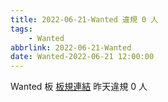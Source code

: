 ```yaml
---
title: 2022-06-21-Wanted 違規 0 人
tags:
    - Wanted
abbrlink: 2022-06-21-Wanted
date: Wanted-2022-06-21 12:00:00
---
```

Wanted 板 [板規連結](https://www.ptt.cc/bbs/Wanted/M.1608829773.A.D3B.html)
昨天違規 0 人
